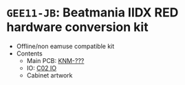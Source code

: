# `GEE11-JB`: Beatmania IIDX RED hardware conversion kit

* Offline/non eamuse compatible kit
* Contents
  * Main PCB: [KNM-???](../boards.md#knm-???)
  * IO: [C02 IO](../io.md#c02-io)
  * Cabinet artwork
